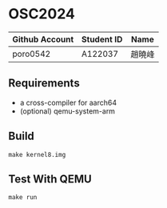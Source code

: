 # OSC2024

| Github Account | Student ID | Name          |
|----------------|------------|---------------|
| poro0542       | A122037    |  趙曉峰        |

## Requirements

* a cross-compiler for aarch64
* (optional) qemu-system-arm

## Build 

```
make kernel8.img
```

## Test With QEMU

```
make run
```
